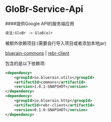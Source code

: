 GloBr-Service-Api
====

####提供Google API的服务端应用

```markdown
读法:GloBr -> GloB(e)r
```

被额外依赖项目:(需要自行导入项目或者添加本地jar)

[bluerain-commons](https://github.com/HentaiMew/bluerain-commons) |
[rebr-client](https://github.com/HentaiMew/rebr-client.git)

包含的是以下依赖项:
```xml
<dependency>
    <groupId>io.bluerain.utils</groupId>
    <artifactId>commons</artifactId>
    <version>1.0.1-SNAPSHOT</version>
</dependency>
<dependency>
    <groupId>io.bluerain.http</groupId>
    <artifactId>rebr-client</artifactId>
    <version>0.1.0-SNAPSHOT</version>
</dependency>
```
